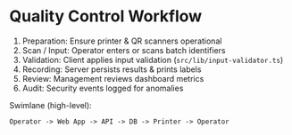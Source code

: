 # Quality Control Workflow

1. Preparation: Ensure printer & QR scanners operational
2. Scan / Input: Operator enters or scans batch identifiers
3. Validation: Client applies input validation (`src/lib/input-validator.ts`)
4. Recording: Server persists results & prints labels
5. Review: Management reviews dashboard metrics
6. Audit: Security events logged for anomalies

Swimlane (high-level):
```
Operator -> Web App -> API -> DB -> Printer -> Operator
```
